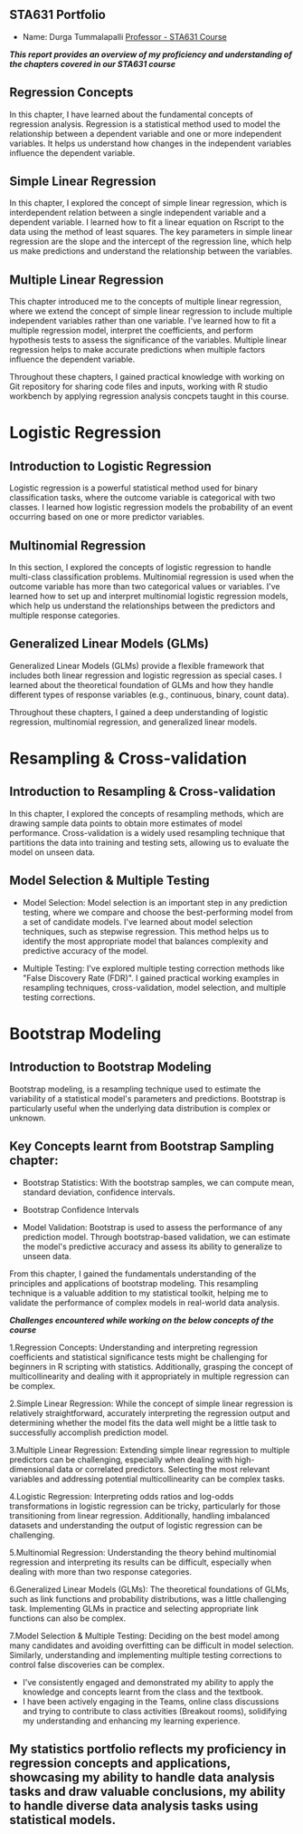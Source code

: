 ## STA631 Portfolio
- Name: Durga Tummalapalli
[Professor - STA631 Course](https://github.com/dykesb)

***This report provides an overview of my proficiency and understanding of the chapters covered in our STA631 course***

## Regression Concepts
In this chapter, I have learned about the fundamental concepts of regression analysis.
Regression is a statistical method used to model the relationship between a dependent variable and one or more independent variables. It helps us understand how changes in the independent variables influence the dependent variable.

## Simple Linear Regression
In this chapter, I explored the concept of simple linear regression, which is interdependent relation between a single independent variable and a dependent variable.
I learned how to fit a linear equation on Rscript to the data using the method of least squares. The key parameters in simple linear regression are the slope and the intercept of the regression line, which help us make predictions and understand the relationship between the variables.

## Multiple Linear Regression
This chapter introduced me to the concepts of multiple linear regression, where we extend the concept of simple linear regression to include multiple independent variables rather than one variable.
I've learned how to fit a multiple regression model, interpret the coefficients, and perform hypothesis tests to assess the significance of the variables. Multiple linear regression helps to make accurate predictions when multiple factors influence the dependent variable.

Throughout these chapters, I gained practical knowledge with working on Git repository for sharing code files and inputs, working with R studio workbench by applying regression analysis concpets taught in this course.

# Logistic Regression

## Introduction to Logistic Regression
Logistic regression is a powerful statistical method used for binary classification tasks, where the outcome variable is categorical with two classes. I learned how logistic regression models the probability of an event occurring based on one or more predictor variables.

## Multinomial Regression
In this section, I explored the concepts of logistic regression to handle multi-class classification problems. Multinomial regression is used when the outcome variable has more than two categorical values or variables.
I've learned how to set up and interpret multinomial logistic regression models, which help us understand the relationships between the predictors and multiple response categories.

## Generalized Linear Models (GLMs)
Generalized Linear Models (GLMs) provide a flexible framework that includes both linear regression and logistic regression as special cases. I learned about the theoretical foundation of GLMs and how they handle different types of response variables (e.g., continuous, binary, count data).

Throughout these chapters, I gained a deep understanding of logistic regression, multinomial regression, and generalized linear models.


# Resampling & Cross-validation

## Introduction to Resampling & Cross-validation

In this chapter, I explored the concepts of resampling methods, which are drawing sample data points to obtain more estimates of model performance. Cross-validation is a widely used resampling technique that partitions the data into training and testing sets, allowing us to evaluate the model on unseen data.

## Model Selection & Multiple Testing

- Model Selection:
Model selection is an important step in any prediction testing, where we compare and choose the best-performing model from a set of candidate models. I've learned about model selection techniques, such as stepwise regression.
This method helps us to identify the most appropriate model that balances complexity and predictive accuracy of the model.

- Multiple Testing:
I've explored multiple testing correction methods like "False Discovery Rate (FDR)".
I gained practical working examples in resampling techniques, cross-validation, model selection, and multiple testing corrections.

# Bootstrap Modeling

## Introduction to Bootstrap Modeling

Bootstrap modeling, is a resampling technique used to estimate the variability of a statistical model's parameters and predictions. Bootstrap is particularly useful when the underlying data distribution is complex or unknown.

## Key Concepts learnt from Bootstrap Sampling chapter:

- Bootstrap Statistics:
   With the bootstrap samples, we can compute mean, standard deviation, confidence intervals.
  
- Bootstrap Confidence Intervals
- Model Validation:
   Bootstrap is used to assess the performance of any prediction model. Through bootstrap-based validation, we can
   estimate the model's predictive accuracy and assess its ability to generalize to unseen data.

From this chapter, I gained the fundamentals understanding of the principles and applications of bootstrap modeling. This resampling technique is a valuable addition to my statistical toolkit, helping me to validate the performance of complex models in real-world data analysis.


***Challenges encountered while working on the below concepts of the course***

1.Regression Concepts:
   Understanding and interpreting regression coefficients and statistical significance tests might be challenging for beginners in R
   scripting with statistics.
   Additionally, grasping the concept of multicollinearity and dealing with it appropriately in multiple regression can be complex.

2.Simple Linear Regression:
   While the concept of simple linear regression is relatively straightforward, accurately interpreting the regression output and
   determining whether the model fits the data well might be a little task to successfully accomplish prediction model.

3.Multiple Linear Regression:
   Extending simple linear regression to multiple predictors can be challenging, especially when dealing with high-dimensional data or
   correlated predictors. Selecting the most relevant variables and addressing potential multicollinearity can be complex tasks.

4.Logistic Regression:
   Interpreting odds ratios and log-odds transformations in logistic regression can be tricky, particularly for those transitioning from
   linear regression. Additionally, handling imbalanced datasets and understanding the output of logistic regression can be challenging.

5.Multinomial Regression:
   Understanding the theory behind multinomial regression and interpreting its results can be difficult, especially when dealing with more
   than two response categories.

6.Generalized Linear Models (GLMs):
   The theoretical foundations of GLMs, such as link functions and probability distributions, was a little challenging task.
   Implementing GLMs in practice and selecting appropriate link functions can also be complex.

7.Model Selection & Multiple Testing:
   Deciding on the best model among many candidates and avoiding overfitting can be difficult in model selection. Similarly, understanding
   and implementing multiple testing corrections to control false discoveries can be complex.


- I've consistently engaged and demonstrated my ability to apply the knowledge and concepts learnt from the class and the textbook.
- I have been actively engaging in the Teams, online class discussions and trying to contribute to class activities (Breakout rooms),
  solidifying my understanding and enhancing my learning experience.


## My statistics portfolio reflects my proficiency in regression concepts and applications, showcasing my ability to handle data analysis tasks and draw valuable conclusions, my ability to handle diverse data analysis tasks using statistical models.
